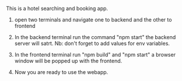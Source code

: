 This is a hotel searching and booking app.

1. open two terminals and navigate one to backend and the other to frontend

2. In the backend terminal run the command "npm start"
    the backend server will satrt. Nb: don't forget to add values for env variables.

3. In the frontend terminal run "npm build" and "npm start"
    a browser window will be popped up with the frontend.

4. Now you are ready to use the webapp.
